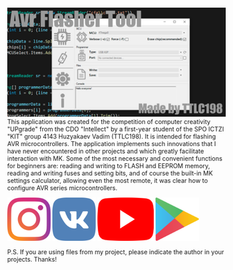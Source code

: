 ![alt text](https://github.com/TTLC198/AvrFlasherTool/blob/master/Graphics/githubSplashScreen.jpg)
This application was created for the competition of computer creativity "UPgrade" from the CDO "Intellect" by a first-year student of the SPO ICTZI "KIT" group 4143 Huzyakaev Vadim (TTLC198).
It is intended for flashing AVR microcontrollers. The application implements such innovations that I have never encountered in other projects and which greatly facilitate interaction with MK. Some of the most necessary and convenient functions for beginners are: reading and writing to FLASH and EEPROM memory, reading and writing fuses and setting bits, and of course the built-in MK settings calculator, allowing even the most remote, it was clear how to configure AVR series microcontrollers.

[<img src="https://github.com/TTLC198/AvrFlasherTool/blob/master/Graphics/instIco.png" width="100" height="100">](https://instagram.com/TTLC198/)
[<img src="https://github.com/TTLC198/AvrFlasherTool/blob/master/Graphics/vkIco.png" width="100" height="100">](https://vk.com/ttlc198/)
[<img src="https://github.com/TTLC198/AvrFlasherTool/blob/master/Graphics/yotubeico.png" width="130" height="100">](https://www.youtube.com/channel/UCyJwD1mj6EF1pAM1wtNC-pw)
[<img src="https://github.com/TTLC198/AvrFlasherTool/blob/master/Graphics/googlePlayIco.png" width="100" height="100">](https://play.google.com/store/apps/devid=7033011052298585807)

P.S. If you are using files from my project, please indicate the author in your projects. Thanks!
